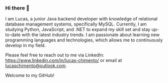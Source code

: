 ### Hi there 👋

I am Lucas, a junior Java backend developer with knowledge of relational database management systems, specifically MySQL. 
Currently, I am studying Python, JavaScript, and .NET to expand my skill set and stay up-to-date with the latest industry trends.
I am passionate about learning new programming languages and technologies, which allows me to continuously develop in my field.

Please feel free to reach out to me via LinkedIn: https://www.linkedin.com/in/lucas-chimento/ or email at lucaschimento@outlook.com.

Welcome to my GitHub!
